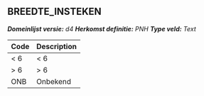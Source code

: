 ## BREEDTE_INSTEKEN

*__Domeinlijst versie:__ d4*
*__Herkomst definitie:__ PNH*
*__Type veld:__ Text*

|__Code__ |__Description__	|
|	---	|	---	|
| < 6 | < 6 |
| > 6 | > 6 |
| ONB | Onbekend |
